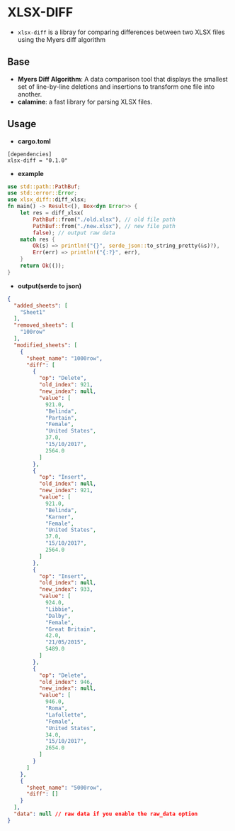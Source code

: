 # XLSX-DIFF

- `xlsx-diff` is a libray for comparing differences between two XLSX files using the Myers diff algorithm

## Base

- **Myers Diff Algorithm**: A data comparison tool that displays the smallest set of line-by-line deletions and insertions to transform one file into another.
- **calamine**: a fast library for parsing XLSX files.

## Usage
- **cargo.toml**
```
[dependencies]
xlsx-diff = "0.1.0"
```
- **example**
```rust
use std::path::PathBuf;
use std::error::Error;
use xlsx_diff::diff_xlsx;
fn main() -> Result<(), Box<dyn Error>> {
    let res = diff_xlsx(
        PathBuf::from("./old.xlsx"), // old file path
        PathBuf::from("./new.xlsx"), // new file path
        false); // output raw data
    match res {
        Ok(s) => println!("{}", serde_json::to_string_pretty(&s)?),
        Err(err) => println!("{:?}", err),
    }
    return Ok(());
}
```
- **output(serde to json)**
```json
{
  "added_sheets": [
    "Sheet1"
  ],
  "removed_sheets": [
    "100row"
  ],
  "modified_sheets": [
    {
      "sheet_name": "1000row",
      "diff": [
        {
          "op": "Delete",
          "old_index": 921,
          "new_index": null,
          "value": [
            921.0,
            "Belinda",
            "Partain",
            "Female",
            "United States",
            37.0,
            "15/10/2017",
            2564.0
          ]
        },
        {
          "op": "Insert",
          "old_index": null,
          "new_index": 921,
          "value": [
            921.0,
            "Belinda",
            "Karner",
            "Female",
            "United States",
            37.0,
            "15/10/2017",
            2564.0
          ]
        },
        {
          "op": "Insert",
          "old_index": null,
          "new_index": 933,
          "value": [
            924.0,
            "Libbie",
            "Dalby",
            "Female",
            "Great Britain",
            42.0,
            "21/05/2015",
            5489.0
          ]
        },
        {
          "op": "Delete",
          "old_index": 946,
          "new_index": null,
          "value": [
            946.0,
            "Roma",
            "Lafollette",
            "Female",
            "United States",
            34.0,
            "15/10/2017",
            2654.0
          ]
        }
      ]
    },
    {
      "sheet_name": "5000row",
      "diff": []
    }
  ],
  "data": null // raw data if you enable the raw_data option
}
```

